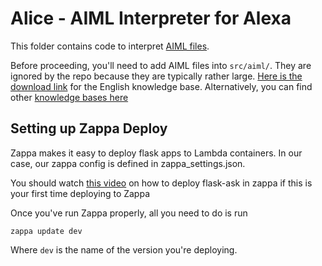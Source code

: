 # Alice - AIML Interpreter for Alexa
This folder contains code to interpret [AIML files](http://www.alicebot.org/aiml.html).

Before proceeding, you'll need to add AIML files into `src/aiml/`. They are ignored by the repo because they are typically rather large. [Here is the download link](https://storage.googleapis.com/google-code-archive-downloads/v2/code.google.com/aiml-en-us-foundation-alice/aiml-en-us-foundation-alice.v1-9.zip) for the English knowledge base. Alternatively, you can find other [knowledge bases here](http://www.alicebot.org/downloads/sets.html)

## Setting up Zappa Deploy
Zappa makes it easy to deploy flask apps to Lambda containers. In our case, our zappa config is defined in zappa_settings.json.

You should watch [this video](https://www.youtube.com/watch?v=mjWV4R2P4ks) on how to deploy flask-ask in zappa if this is your first time deploying to Zappa

Once you've run Zappa properly, all you need to do is run
```
zappa update dev
```
Where `dev` is the name of the version you're deploying.
